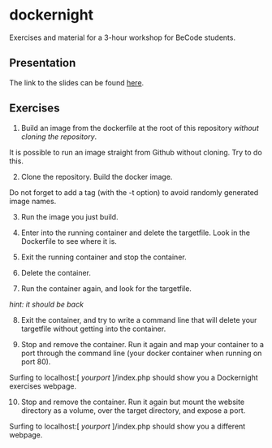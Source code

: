 # dockernight
Exercises and material for a 3-hour workshop for BeCode students.

## Presentation
The link to the slides can be found [here](https://github.com/0ctavia/dockernight/blob/master/dockerpresentation.odp).

## Exercises


1. Build an image from the dockerfile at the root of this repository *without cloning the repository*.

It is possible to run an image straight from Github without cloning. Try to do this.

2. Clone the repository. Build the docker image.

Do not forget to add a tag (with the -t option) to avoid randomly generated image names.

3. Run the image you just build.

4. Enter into the running container and delete the targetfile. Look in the Dockerfile to see where it is.

5. Exit the running container and stop the container.

6. Delete the container.

7. Run the container again, and look for the targetfile.

*hint: it should be back*

8. Exit the container, and try to write a command line that will delete your targetfile without getting into the container.

9. Stop and remove the container. Run it again and map your container to a port through the command line (your docker container when running on port 80).

Surfing to localhost:[ _yourport_ ]/index.php should show you a Dockernight exercises webpage.

10. Stop and remove the container. Run it again but mount the website directory as a volume, over the target directory, and expose a port.

Surfing to localhost:[ _yourport_ ]/index.php should show you a different webpage.



